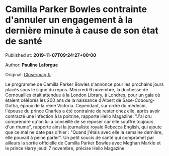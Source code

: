 
# Camilla Parker Bowles contrainte d'annuler un engagement à la dernière minute à cause de son état de santé

Published at: **2019-11-07T09:24:27+00:00**

Author: **Pauline Laforgue**

Original: [Closermag.fr](https://www.closermag.fr/royautes/camilla-parker-bowles-contrainte-d-annuler-un-engagement-a-la-derniere-minute-a-1045812)

Le programme de Camilla Parker Bowles s'annonce pour les prochains jours placés sous le signe du repos. Mercredi 6 novembre, la duchesse de Cornouailles était attendue à la London Library, à Londres, pour un gala où étaient célébrés les 200 ans de la naissance d'Albert de Saxe-Cobourg-Gotha, époux de la reine Victoria. Cependant, sur ordre du médecin, l'épouse du prince Charles a été contrainte de rester chez elle, après avoir contracté une infection à la poitrine, rapporte Hello Magazine.
"J'ai cru comprendre qu'on lui a conseillé de se reposer car elle souffre toujours d'un rhume", rapporte ainsi la journaliste royale Rebecca English, qui ajoute que ce mal ne date pas d'hier : "Quand j'étais avec elle la semaine dernière, elle pouvait à peine parler". Un petit soucis de santé qui compromet par ailleurs la sortie officielle de Camilla Parker Bowles avec Meghan Markle et le prince Harry jeudi 7 novembre, précise Hello Magazine.
